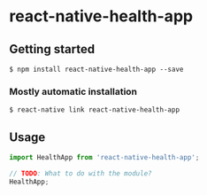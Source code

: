 # react-native-health-app

## Getting started

`$ npm install react-native-health-app --save`

### Mostly automatic installation

`$ react-native link react-native-health-app`

## Usage
```javascript
import HealthApp from 'react-native-health-app';

// TODO: What to do with the module?
HealthApp;
```
